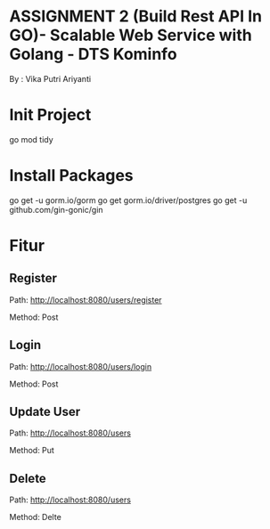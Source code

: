# ASSIGNMENT 2 (Build Rest API In GO)- Scalable Web Service with Golang - DTS Kominfo
By : Vika Putri Ariyanti

# Init Project
go mod tidy

# Install Packages
go get -u gorm.io/gorm
go get gorm.io/driver/postgres
go get -u github.com/gin-gonic/gin 

# Fitur
## Register
Path: [http://localhost:8080/users/register ](http://localhost:8080//users/register)

Method: Post
## Login
Path: [http://localhost:8080/users/login ](http://localhost:8080//users/login)

Method: Post

## Update User
Path: [http://localhost:8080/users ](http://localhost:8080//users)

Method: Put
## Delete
Path: [http://localhost:8080/users ](http://localhost:8080//users)

Method: Delte
